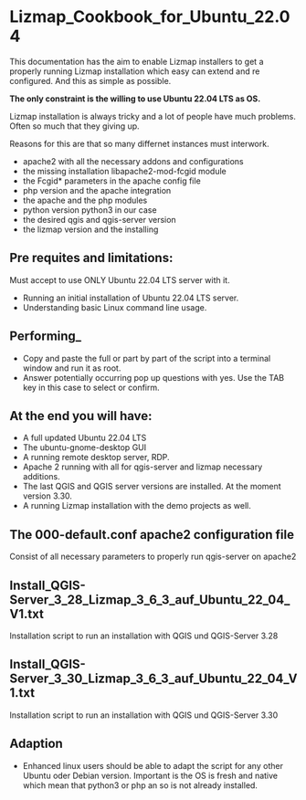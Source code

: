 # Lizmap_Cookbook_for_Ubuntu_22.04

This documentation has the aim to enable Lizmap installers to get a properly running Lizmap installation which easy can extend and re configured. And this as simple as possible.

**The only constraint is the willing to use Ubuntu 22.04 LTS as OS.**

Lizmap installation is always tricky and a lot of people have much problems. Often so much that they giving up.

Reasons for this are that so many differnet instances must interwork. 
- apache2 with all the necessary addons and configurations
- the missing installation libapache2-mod-fcgid module
- the Fcgid* parameters in the apache config file
- php version and the apache integration
- the apache and the php modules
- python version python3 in our case
- the desired qgis and qgis-server version
- the lizmap version and the installing

## Pre requites and limitations:
Must accept to use ONLY Ubuntu 22.04 LTS server with it. 
- Running an initial installation of Ubuntu 22.04 LTS server.
- Understanding basic Linux command line usage.

## Performing_
- Copy and paste the full or part by part of the script into a terminal window and run it as root.
- Answer potentially occurring pop up questions with yes. Use the TAB key in this case to select or confirm.

## At the end you will have:
- A full updated Ubuntu 22.04 LTS
- The ubuntu-gnome-desktop GUI
- A running remote desktop server, RDP.
- Apache 2 running with all for qgis-server and lizmap necessary additions.
- The last QGIS and QGIS server versions are installed. At the moment version 3.30.
- A running Lizmap installation with the demo projects as well.

## The 000-default.conf apache2 configuration file
Consist of all necessary parameters to properly run qgis-server on apache2

## Install_QGIS-Server_3_28_Lizmap_3_6_3_auf_Ubuntu_22_04_V1.txt
Installation script to run an installation with QGIS und QGIS-Server 3.28

## Install_QGIS-Server_3_30_Lizmap_3_6_3_auf_Ubuntu_22_04_V1.txt
Installation script to run an installation with QGIS und QGIS-Server 3.30

## Adaption
- Enhanced linux users should be able to adapt the script for any other Ubuntu oder Debian version. Important is the OS is fresh and native which mean that python3 or php an so is not already installed.


